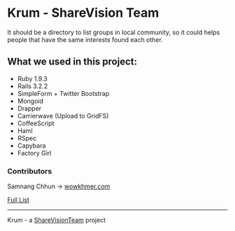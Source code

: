# Krum - ShareVision Team

It should be a directory to list groups in local community, so it could helps people that have the same interests found each other.

## What we used in this project:

* Ruby 1.9.3
* Rails 3.2.2
* SimpleForm + Twitter Bootstrap
* Mongoid
* Drapper
* Carrierwave (Upload to GridFS)
* CoffeeScript
* Haml
* RSpec
* Capybara
* Factory Girl

### Contributors

Samnang Chhun -> [wowkhmer.com](http://wowkhmer.com)

[Full List](https://github.com/samnang/groups_sharevision/contributors)

------

Krum - a [ShareVisionTeam](http://sharevisionteam.org) project
